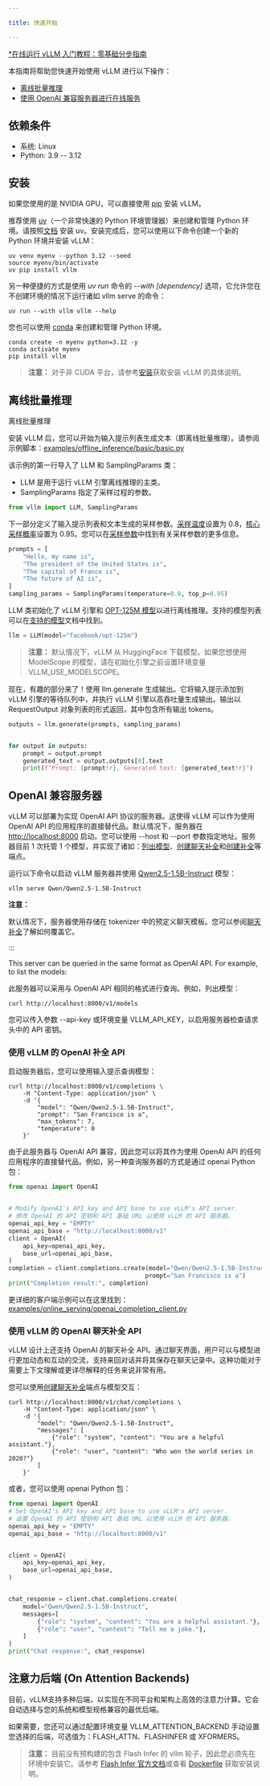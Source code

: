 ```yaml
---

title: 快速开始

---
```



[*在线运行 vLLM 入门教程：零基础分步指南](https://openbayes.com/console/public/tutorials/rXxb5fZFr29?utm_source=vLLM-CNdoc&utm_medium=vLLM-CNdoc-V1&utm_campaign=vLLM-CNdoc-V1-25ap)


本指南将帮助您快速开始使用 vLLM 进行以下操作：

* [离线批量推理](#quickstart-offline)
* [使用 OpenAI 兼容服务器进行在线服务](#quickstart-online)


## 依赖条件

* 系统: Linux
* Python: 3.9 -- 3.12


## 安装

如果您使用的是 NVIDIA GPU，可以直接使用 [pip](https://pypi.org/project/vllm/) 安装 vLLM。


推荐使用 [uv](https://docs.astral.sh/uv/)（一个非常快速的 Python 环境管理器）来创建和管理 Python 环境。请按照[文档](https://docs.astral.sh/uv/#getting-started) 安装 uv。安装完成后，您可以使用以下命令创建一个新的 Python 环境并安装 vLLM：

```plain
uv venv myenv --python 3.12 --seed
source myenv/bin/activate
uv pip install vllm
```


另一种便捷的方式是使用 *uv run* 命令的 *--with [dependency]* 选项，它允许您在不创建环境的情况下运行诸如 vllm serve 的命令：

```plain
uv run --with vllm vllm --help
```


您也可以使用 [conda](https://docs.conda.io/projects/conda/en/latest/user-guide/getting-started.html) 来创建和管理 Python 环境。

```plain
conda create -n myenv python=3.12 -y
conda activate myenv
pip install vllm
```


>**注意：**
>对于非 CUDA 平台，请参考[安装](#安装)获取安装 vLLM 的具体说明。

## 离线批量推理

离线批量推理


安装 vLLM 后，您可以开始为输入提示列表生成文本（即离线批量推理）。请参阅示例脚本：[examples/offline_inference/basic/basic.py](https://github.com/vllm-project/vllm/blob/main/examples/offline_inference/basic/basic.py)


该示例的第一行导入了 LLM 和 SamplingParams 类：

* LLM 是用于运行 vLLM 引擎离线推理的主类。
* SamplingParams 指定了采样过程的参数。

```python
from vllm import LLM, SamplingParams
```


下一部分定义了输入提示列表和文本生成的采样参数。[采样温度](https://arxiv.org/html/2402.05201v1)设置为 0.8，[核心采样概率](https://en.wikipedia.org/wiki/Top-p_sampling)设置为 0.95。您可以在[采样参数](#采样参数)中找到有关采样参数的更多信息。

```python
prompts = [
    "Hello, my name is",
    "The president of the United States is",
    "The capital of France is",
    "The future of AI is",
]
sampling_params = SamplingParams(temperature=0.8, top_p=0.95)
```


LLM 类初始化了 vLLM 引擎和 [OPT-125M 模型](https://arxiv.org/abs/2205.01068)以进行离线推理。支持的模型列表可以在[支持的模型](#支持的模型)文档中找到。

```python
llm = LLM(model="facebook/opt-125m")
```


>**注意：**
>默认情况下，vLLM 从 HuggingFace 下载模型。如果您想使用 ModelScope 的模型，请在初始化引擎之前设置环境变量 VLLM_USE_MODELSCOPE。

现在，有趣的部分来了！使用 llm.generate 生成输出。它将输入提示添加到 vLLM 引擎的等待队列中，并执行 vLLM 引擎以高吞吐量生成输出。输出以 RequestOutput 对象列表的形式返回，其中包含所有输出 tokens。

```python
outputs = llm.generate(prompts, sampling_params)


for output in outputs:
    prompt = output.prompt
    generated_text = output.outputs[0].text
    print(f"Prompt: {prompt!r}, Generated text: {generated_text!r}")
```


## OpenAI 兼容服务器

vLLM 可以部署为实现 OpenAI API 协议的服务器。这使得 vLLM 可以作为使用 OpenAI API 的应用程序的直接替代品。默认情况下，服务器在 [http://localhost:8000](http://localhost:8000) 启动。您可以使用 --host 和 --port 参数指定地址。服务器目前 1 次托管 1 个模型，并实现了诸如：[列出模型](https://platform.openai.com/docs/api-reference/models/list)、[创建聊天补全](https://platform.openai.com/docs/api-reference/chat/completions/create)和[创建补全](https://platform.openai.com/docs/api-reference/completions/create)等端点。


运行以下命令以启动 vLLM 服务器并使用 [Qwen2.5-1.5B-Instruct](https://huggingface.co/Qwen/Qwen2.5-1.5B-Instruct) 模型：

```plain
vllm serve Qwen/Qwen2.5-1.5B-Instruct
```


**注意：**

默认情况下，服务器使用存储在 tokenizer 中的预定义聊天模板。您可以参阅[聊天补全](#聊天补全)了解如何覆盖它。

 :::

This server can be queried in the same format as OpenAI API. For example, to list the models:

此服务器可以采用与 OpenAI API 相同的格式进行查询。例如，列出模型：

```plain
curl http://localhost:8000/v1/models
```


您可以传入参数 --api-key 或环境变量 VLLM_API_KEY，以启用服务器检查请求头中的 API 密钥。


### 使用 vLLM 的 OpenAI 补全 API

启动服务器后，您可以使用输入提示查询模型：

```plain
curl http://localhost:8000/v1/completions \
    -H "Content-Type: application/json" \
    -d '{
        "model": "Qwen/Qwen2.5-1.5B-Instruct",
        "prompt": "San Francisco is a",
        "max_tokens": 7,
        "temperature": 0
    }'
```


由于此服务器与 OpenAI API 兼容，因此您可以将其作为使用 OpenAI API 的任何应用程序的直接替代品。例如，另一种查询服务器的方式是通过 openai Python 包：

```python
from openai import OpenAI


# Modify OpenAI's API key and API base to use vLLM's API server.
# 修改 OpenAI 的 API 密钥和 API 基础 URL 以使用 vLLM 的 API 服务器。
openai_api_key = "EMPTY"
openai_api_base = "http://localhost:8000/v1"
client = OpenAI(
    api_key=openai_api_key,
    base_url=openai_api_base,
)
completion = client.completions.create(model="Qwen/Qwen2.5-1.5B-Instruct",
                                      prompt="San Francisco is a")
print("Completion result:", completion)
```
更详细的客户端示例可以在这里找到：[examples/online_serving/openai_completion_client.py](https://github.com/vllm-project/vllm/blob/main/examples/online_serving/openai_completion_client.py)
###

### 使用 vLLM 的 OpenAI 聊天补全 API

vLLM 设计上还支持 OpenAI 的聊天补全 API。通过聊天界面，用户可以与模型进行更加动态和互动的交流，支持来回对话并将其保存在聊天记录中。这种功能对于需要上下文理解或更详尽解释的任务来说非常有用。


您可以使用[创建聊天补全](https://platform.openai.com/docs/api-reference/chat/completions/create)端点与模型交互：

```plain
curl http://localhost:8000/v1/chat/completions \
    -H "Content-Type: application/json" \
    -d '{
        "model": "Qwen/Qwen2.5-1.5B-Instruct",
        "messages": [
            {"role": "system", "content": "You are a helpful assistant."},
            {"role": "user", "content": "Who won the world series in 2020?"}
        ]
    }'
```


或者，您可以使用 openai Python 包：

```python
from openai import OpenAI
# Set OpenAI's API key and API base to use vLLM's API server.
# 设置 OpenAI 的 API 密钥和 API 基础 URL 以使用 vLLM 的 API 服务器。
openai_api_key = "EMPTY"
openai_api_base = "http://localhost:8000/v1"


client = OpenAI(
    api_key=openai_api_key,
    base_url=openai_api_base,
)


chat_response = client.chat.completions.create(
    model="Qwen/Qwen2.5-1.5B-Instruct",
    messages=[
        {"role": "system", "content": "You are a helpful assistant."},
        {"role": "user", "content": "Tell me a joke."},
    ]
)
print("Chat response:", chat_response)
```


## 注意力后端 (On Attention Backends)

目前，vLLM支持多种后端，以实现在不同平台和架构上高效的注意力计算。它会自动选择与您的系统和模型规格兼容的最优后端。


如果需要，您还可以通过配置环境变量 VLLM_ATTENTION_BACKEND 手动设置您选择的后端，可选值为：FLASH_ATTN、FLASHINFER 或 XFORMERS。


>**注意：**
>目前没有预构建的包含 Flash Infer 的 vllm 轮子，因此您必须先在环境中安装它。请参考 [Flash Infer 官方文档](https://docs.flashinfer.ai/)或查看 [Dockerfile](https://github.com/vllm-project/vllm/blob/main/Dockerfile) 获取安装说明。
